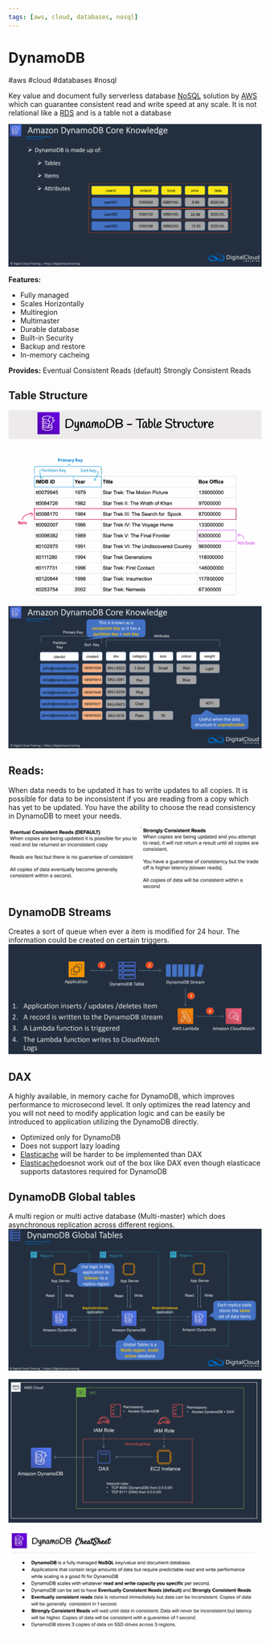 ```yaml
---
tags: [aws, cloud, databases, nosql]
---
```

# DynamoDB
#aws #cloud #databases #nosql

Key value and document fully serverless database [NoSQL](Software%20Engineering/Datastores/Databases/NoSQL.md) solution by [AWS](Cloud%20Computing/AWS/AWS.md) which can guarantee consistent read and write speed at any scale. It is not relational like a [RDS](Cloud%20Computing/AWS/Databases/RDS.md) and is a table not a database

![](Attachments/Pasted%20image%2020230322231449.png)


**Features:**
- Fully managed
- Scales Horizontally
- Multiregion
- Multimaster
- Durable database
- Built-in Security
- Backup and restore
- In-memory cacheing

**Provides:**
Eventual Consistent Reads (default)
Strongly Consistent Reads


## Table Structure
![Pasted image 20220724013608](Attachments/Pasted%20image%2020220724013608.png)

![](Attachments/Pasted%20image%2020230322232626.png)


## Reads:
When data needs to be updated it has to write updates to all copies. It is possible for data to be inconsistent if you are reading from a copy which has yet to be updated. You have the ability to choose the read consistency in DynamoDB to meet your needs.

![Pasted image 20220724013641](Attachments/Pasted%20image%2020220724013641.png)



## DynamoDB Streams
Creates a sort of queue when ever a item is modified for 24 hour. The information could be created on certain triggers.
![](Attachments/Pasted%20image%2020230322234258.png)



## DAX

A highly available, in memory cache for DynamoDB, which improves performance to microsecond level. It only optimizes the read latency and you will not need to modify application logic and can be easily be introduced to application utilizing the DynamoDB directly.

- Optimized only for DynamoDB
- Does not support lazy loading 
- [Elasticache](Cloud%20Computing/AWS/Databases/Elasticache.md) will be harder to be implemented than DAX
- [Elasticache](Cloud%20Computing/AWS/Databases/Elasticache.md)doesnot work out of the box like DAX even though elasticace supports datastores required for DynamoDB
## DynamoDB Global tables

A multi region or multi active database (Multi-master) which does asynchronous replication across different regions.
![](Attachments/Pasted%20image%2020230322234854.png)

![](Attachments/Pasted%20image%2020230322234627.png)


![Pasted image 20220724013804](Attachments/Pasted%20image%2020220724013804.png)